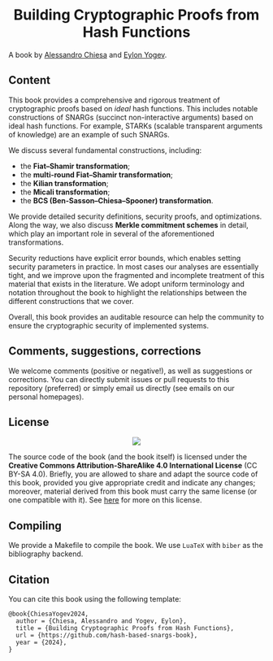 <h1 align="center">Building Cryptographic Proofs from Hash Functions</h1>

A book by [Alessandro Chiesa](https://ic-people.epfl.ch/~achiesa/) and [Eylon Yogev](https://www.eylonyogev.com/about).

## Content

This book provides a comprehensive and rigorous treatment of cryptographic proofs based on *ideal* hash functions. This includes notable constructions of SNARGs (succinct non-interactive arguments) based on ideal hash functions. For example, STARKs (scalable transparent arguments of knowledge) are an example of such SNARGs.

We discuss several fundamental constructions, including:

* the **Fiat&ndash;Shamir transformation**;
* the **multi-round Fiat&ndash;Shamir transformation**;
* the **Kilian transformation**;
* the **Micali transformation**;
* the **BCS (Ben-Sasson&ndash;Chiesa&ndash;Spooner) transformation**.

We provide detailed security definitions, security proofs, and optimizations. Along the way, we also discuss **Merkle commitment schemes** in detail, which play an important role in several of the aforementioned transformations.

Security reductions have explicit error bounds, which enables setting security parameters in practice. In most cases our analyses are essentially tight, and we improve upon the fragmented and incomplete treatment of this material that exists in the literature. We adopt uniform terminology and notation throughout the book to highlight the relationships between the different constructions that we cover.

Overall, this book provides an auditable resource can help the community to ensure the cryptographic security of implemented systems.

## Comments, suggestions, corrections

We welcome comments (positive or negative!), as well as suggestions or corrections. You can directly submit issues or pull requests to this repository (preferred) or simply email us directly (see emails on our personal homepages).

## License

<p align="center">
    <a href="https://creativecommons.org/licenses/by-sa/4.0/"><img src="https://licensebuttons.net/l/by-sa/4.0/88x31.png"></a>
</p>

The source code of the book (and the book itself) is licensed under the **Creative Commons Attribution-ShareAlike 4.0 International License** (CC BY-SA 4.0). Briefly, you are allowed to share and adapt the source code of this book, provided you give appropriate credit and indicate any changes; moreover, material derived from this book must carry the same license (or one compatible with it). See [here](https://creativecommons.org/licenses/by-sa/4.0/) for more on this license.

## Compiling

We provide a Makefile to compile the book. We use `LuaTeX` with `biber` as the bibliography backend.

## Citation

You can cite this book using the following template:

```
@book{ChiesaYogev2024,
  author = {Chiesa, Alessandro and Yogev, Eylon},
  title = {Building Cryptographic Proofs from Hash Functions},
  url = {https://github.com/hash-based-snargs-book},
  year = {2024},
}
```
